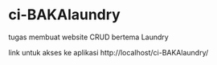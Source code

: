 # ci-BAKAlaundry
tugas membuat website CRUD bertema Laundry

link untuk akses ke aplikasi
http://localhost/ci-BAKAlaundry/
